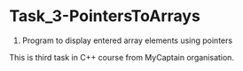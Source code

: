 # Task_3-PointersToArrays

1. Program to display entered array elements using pointers

This is third task in C++ course from MyCaptain organisation.
